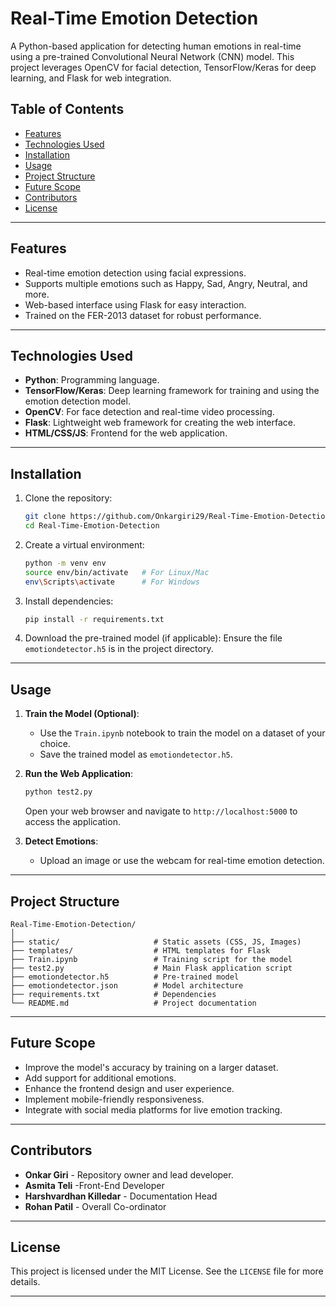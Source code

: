 
# Real-Time Emotion Detection

A Python-based application for detecting human emotions in real-time using a pre-trained Convolutional Neural Network (CNN) model. This project leverages OpenCV for facial detection, TensorFlow/Keras for deep learning, and Flask for web integration.

## Table of Contents
- [Features](#features)
- [Technologies Used](#technologies-used)
- [Installation](#installation)
- [Usage](#usage)
- [Project Structure](#project-structure)
- [Future Scope](#future-scope)
- [Contributors](#contributors)
- [License](#license)

---

## Features
- Real-time emotion detection using facial expressions.
- Supports multiple emotions such as Happy, Sad, Angry, Neutral, and more.
- Web-based interface using Flask for easy interaction.
- Trained on the FER-2013 dataset for robust performance.

---

## Technologies Used
- **Python**: Programming language.
- **TensorFlow/Keras**: Deep learning framework for training and using the emotion detection model.
- **OpenCV**: For face detection and real-time video processing.
- **Flask**: Lightweight web framework for creating the web interface.
- **HTML/CSS/JS**: Frontend for the web application.

---

## Installation

1. Clone the repository:
   ```bash
   git clone https://github.com/Onkargiri29/Real-Time-Emotion-Detection.git
   cd Real-Time-Emotion-Detection
   ```

2. Create a virtual environment:
   ```bash
   python -m venv env
   source env/bin/activate   # For Linux/Mac
   env\Scripts\activate      # For Windows
   ```

3. Install dependencies:
   ```bash
   pip install -r requirements.txt
   ```

4. Download the pre-trained model (if applicable):
   Ensure the file `emotiondetector.h5` is in the project directory.

---

## Usage

1. **Train the Model (Optional)**:
   - Use the `Train.ipynb` notebook to train the model on a dataset of your choice.
   - Save the trained model as `emotiondetector.h5`.

2. **Run the Web Application**:
   ```bash
   python test2.py
   ```
   Open your web browser and navigate to `http://localhost:5000` to access the application.

3. **Detect Emotions**:
   - Upload an image or use the webcam for real-time emotion detection.

---

## Project Structure

```
Real-Time-Emotion-Detection/
│
├── static/                     # Static assets (CSS, JS, Images)
├── templates/                  # HTML templates for Flask
├── Train.ipynb                 # Training script for the model
├── test2.py                    # Main Flask application script
├── emotiondetector.h5          # Pre-trained model
├── emotiondetector.json        # Model architecture
├── requirements.txt            # Dependencies
└── README.md                   # Project documentation
```

---

## Future Scope
- Improve the model's accuracy by training on a larger dataset.
- Add support for additional emotions.
- Enhance the frontend design and user experience.
- Implement mobile-friendly responsiveness.
- Integrate with social media platforms for live emotion tracking.

---

## Contributors
- **Onkar Giri** - Repository owner and lead developer.
- **Asmita Teli** -Front-End Developer
- **Harshvardhan Killedar** - Documentation Head
- **Rohan Patil** - Overall Co-ordinator 


---

## License
This project is licensed under the MIT License. See the `LICENSE` file for more details.

---

